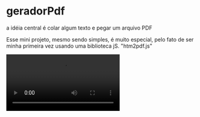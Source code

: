 # geradorPdf
 a idéia  central é colar  algum texto e pegar um arquivo PDF


 Esse mini projeto, mesmo sendo simples, é muito especial, pelo fato de ser minha primeira vez usando uma biblioteca jS. 
 "htm2pdf.js"


<video src="/video/hello.mp4"></video>